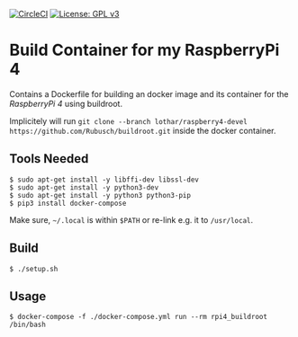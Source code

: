 [![CircleCI](https://circleci.com/gh/Rubusch/docker__raspberrypi4.svg?style=shield)](https://circleci.com/gh/Rubusch/docker__raspberrypi4)
[![License: GPL v3](https://img.shields.io/badge/License-GPL%20v3-blue.svg)](https://www.gnu.org/licenses/gpl-3.0.html)

# Build Container for my RaspberryPi 4

Contains a Dockerfile for building an docker image and its container for the _RaspberryPi 4_ using buildroot.  

Implicitely will run ```git clone --branch lothar/raspberry4-devel https://github.com/Rubusch/buildroot.git``` inside the docker container.  


## Tools Needed

```
$ sudo apt-get install -y libffi-dev libssl-dev
$ sudo apt-get install -y python3-dev
$ sudo apt-get install -y python3 python3-pip
$ pip3 install docker-compose
```

Make sure, ``~/.local`` is within ``$PATH`` or re-link e.g. it to ``/usr/local``.  


## Build

```
$ ./setup.sh
```


## Usage

```
$ docker-compose -f ./docker-compose.yml run --rm rpi4_buildroot /bin/bash
```
